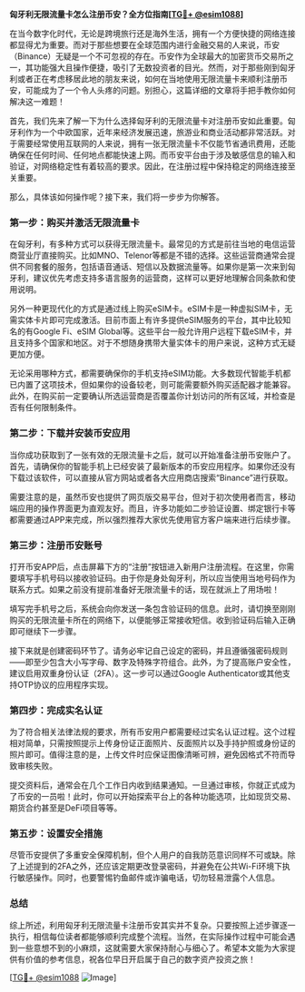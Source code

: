 **匈牙利无限流量卡怎么注册币安？全方位指南[[TG💪+ @esim1088](https://t.me/s/esim1088)]**

在当今数字化时代，无论是跨境旅行还是海外生活，拥有一个方便快捷的网络连接都显得尤为重要。而对于那些想要在全球范围内进行金融交易的人来说，币安（Binance）无疑是一个不可忽视的存在。币安作为全球最大的加密货币交易所之一，其功能强大且操作便捷，吸引了无数投资者的目光。然而，对于那些刚到匈牙利或者正在考虑移居此地的朋友来说，如何在当地使用无限流量卡来顺利注册币安，可能成为了一个令人头疼的问题。别担心，这篇详细的文章将手把手教你如何解决这一难题！

首先，我们先来了解一下为什么选择匈牙利的无限流量卡对注册币安如此重要。匈牙利作为一个中欧国家，近年来经济发展迅速，旅游业和商业活动都非常活跃。对于需要经常使用互联网的人来说，拥有一张无限流量卡不仅能节省通讯费用，还能确保在任何时间、任何地点都能快速上网。而币安平台由于涉及敏感信息的输入和验证，对网络稳定性有着较高的要求。因此，在注册过程中保持稳定的网络连接至关重要。

那么，具体该如何操作呢？接下来，我们将一步步为你解答。

### **第一步：购买并激活无限流量卡**
在匈牙利，有多种方式可以获得无限流量卡。最常见的方式是前往当地的电信运营商营业厅直接购买。比如MNO、Telenor等都是不错的选择。这些运营商通常会提供不同套餐的服务，包括语音通话、短信以及数据流量等。如果你是第一次来到匈牙利，建议优先考虑支持多语言服务的运营商，这样可以更好地理解合同条款和使用说明。

另外一种更现代化的方式是通过线上购买eSIM卡。eSIM卡是一种虚拟SIM卡，无需实体卡片即可完成激活。目前市面上有许多提供eSIM服务的平台，其中比较知名的有Google Fi、eSIM Global等。这些平台一般允许用户远程下载eSIM卡，并且支持多个国家和地区。对于不想随身携带大量实体卡的用户来说，这种方式无疑更加方便。

无论采用哪种方式，都需要确保你的手机支持eSIM功能。大多数现代智能手机都已内置了这项技术，但如果你的设备较老，则可能需要额外购买适配器才能兼容。此外，在购买前一定要确认所选运营商是否覆盖你计划访问的所有区域，并检查是否有任何限制条件。

### **第二步：下载并安装币安应用**
当你成功获取到了一张有效的无限流量卡之后，就可以开始准备注册币安账户了。首先，请确保你的智能手机上已经安装了最新版本的币安应用程序。如果你还没有下载过该软件，可以直接从官方网站或者各大应用商店搜索“Binance”进行获取。

需要注意的是，虽然币安也提供了网页版交易平台，但对于初次使用者而言，移动端应用的操作界面更为直观友好。而且，许多功能如二步验证设置、绑定银行卡等都需要通过APP来完成，所以强烈推荐大家优先使用官方客户端来进行后续步骤。

### **第三步：注册币安账号**
打开币安APP后，点击屏幕下方的“注册”按钮进入新用户注册流程。在这里，你需要填写手机号码以接收验证码。由于你是身处匈牙利，所以应当使用当地号码作为联系方式。如果之前没有提前准备好无限流量卡的话，现在就派上了用场啦！

填写完手机号之后，系统会向你发送一条包含验证码的信息。此时，请切换至刚刚购买的无限流量卡所在的网络下，以便能够正常接收短信。收到验证码后输入正确即可继续下一步骤。

接下来就是创建密码环节了。请务必牢记自己设定的密码，并且遵循强密码规则——即至少包含大小写字母、数字及特殊字符组合。此外，为了提高账户安全性，建议启用双重身份认证（2FA）。这一步可以通过Google Authenticator或其他支持OTP协议的应用程序实现。

### **第四步：完成实名认证**
为了符合相关法律法规的要求，所有币安用户都需要经过实名认证过程。这个过程相对简单，只需按照提示上传身份证正面照片、反面照片以及手持护照或身份证的照片即可。值得注意的是，上传文件时应保证图像清晰可辨，避免因格式不符而导致审核失败。

提交资料后，通常会在几个工作日内收到结果通知。一旦通过审核，你就正式成为了币安的一员啦！此时，你可以开始探索平台上的各种功能选项，比如现货交易、期货合约甚至是DeFi项目等等。

### **第五步：设置安全措施**
尽管币安提供了多重安全保障机制，但个人用户的自我防范意识同样不可或缺。除了上述提到的2FA之外，还应该定期更改登录密码，并避免在公共Wi-Fi环境下执行敏感操作。同时，也要警惕钓鱼邮件或诈骗电话，切勿轻易泄露个人信息。

### **总结**
综上所述，利用匈牙利无限流量卡注册币安其实并不复杂。只要按照上述步骤逐一执行，相信每位读者都能够顺利完成整个流程。当然，在实际操作过程中可能会遇到一些意想不到的小麻烦，这就需要大家保持耐心与细心了。希望本文能为大家提供有价值的参考信息，祝各位早日开启属于自己的数字资产投资之旅！

[[TG💪+ @esim1088](https://t.me/s/esim1088) ![Image](https://i.postimg.cc/4NQfJmqS/Snipaste-2025-05-13-00-14-12.png)]